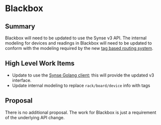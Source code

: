 # Blackbox
## Summary
Blackbox will need to be updated to use the Synse v3 API. The internal modeling
for devices and readings in Blackbox will need to be updated to conform with the
modeling required by the new [tag based routing system](tags.md).

## High Level Work Items
- Update to use the [Synse Golang client](api-clients.md); this will provide the
updated v3 interface.
- Update internal modeling to replace `rack/board/device` info with tags

## Proposal
There is no additional proposal. The work for Blackbox is just a requirement
of the underlying API change.
